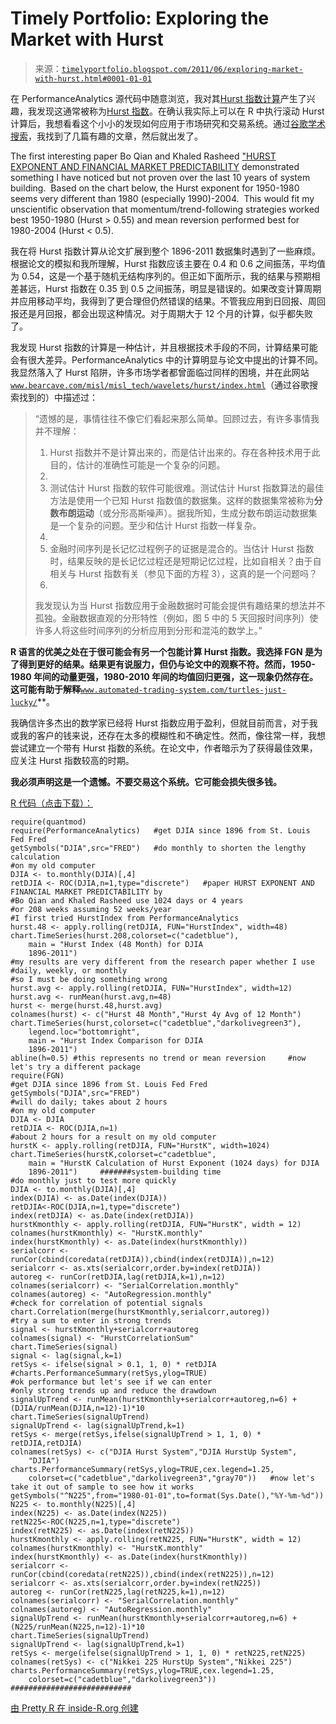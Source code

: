 <!--yml

category: 未分类

date: 2024-05-18 15:14:14

-->

# Timely Portfolio: Exploring the Market with Hurst

> 来源：[`timelyportfolio.blogspot.com/2011/06/exploring-market-with-hurst.html#0001-01-01`](http://timelyportfolio.blogspot.com/2011/06/exploring-market-with-hurst.html#0001-01-01)

在 PerformanceAnalytics 源代码中随意浏览，我对其[Hurst 指数计算](https://r-forge.r-project.org/scm/viewvc.php/pkg/PerformanceAnalytics/R/HurstIndex.R?view=markup&root=returnanalytics)产生了兴趣，我发现这通常被称为[Hurst 指数](http://en.wikipedia.org/wiki/Hurst_exponent)。在确认我实际上可以在 R 中执行滚动 Hurst 计算后，我想看看这个小小的发现如何应用于市场研究和交易系统。通过[谷歌学术搜索](http://scholar.google.com/scholar?hl=en&q=hurst+exponent&as_sdt=1%2C1&as_ylo=&as_vis=0)，我找到了几篇有趣的文章，然后就出发了。

The first interesting paper Bo Qian and Khaled Rasheed ["HURST EXPONENT AND FINANCIAL MARKET PREDICTABILITY](http://citeseerx.ist.psu.edu/viewdoc/download?doi=10.1.1.137.207&rep=rep1&type=pdf) demonstrated something I have noticed but not proven over the last 10 years of system building.  Based on the chart below, the Hurst exponent for 1950-1980 seems very different than 1980 (especially 1990)-2004.  This would fit my unscientific observation that momentum/trend-following strategies worked best 1950-1980 (Hurst > 0.55) and mean reversion performed best for 1980-2004 (Hurst < 0.5).

我在将 Hurst 指数计算从论文扩展到整个 1896-2011 数据集时遇到了一些麻烦。根据论文的模拟和我所理解，Hurst 指数应该主要在 0.4 和 0.6 之间振荡，平均值为 0.54，这是一个基于随机无结构序列的。但正如下面所示，我的结果与预期相差甚远，Hurst 指数在 0.35 到 0.5 之间振荡，明显是错误的。如果改变计算周期并应用移动平均，我得到了更合理但仍然错误的结果。不管我应用到日回报、周回报还是月回报，都会出现这种情况。对于周期大于 12 个月的计算，似乎都失败了。

我发现 Hurst 指数的计算是一种估计，并且根据技术手段的不同，计算结果可能会有很大差异。PerformanceAnalytics 中的计算明显与论文中提出的计算不同。我显然落入了 Hurst 陷阱，许多市场学者都曾面临过同样的困境，并在此网站[`www.bearcave.com/misl/misl_tech/wavelets/hurst/index.html`](http://www.bearcave.com/misl/misl_tech/wavelets/hurst/index.html "http://www.bearcave.com/misl/misl_tech/wavelets/hurst/index.html")（通过谷歌搜索找到的）中描述过：

> “遗憾的是，事情往往不像它们看起来那么简单。回顾过去，有许多事情我并不理解：
> 
> 1.  Hurst 指数并不是计算出来的，而是估计出来的。存在各种技术用于此目的，估计的准确性可能是一个复杂的问题。
> 1.  
> 1.  测试估计 Hurst 指数的软件可能很难。测试估计 Hurst 指数算法的最佳方法是使用一个已知 Hurst 指数值的数据集。这样的数据集常被称为**分数布朗运动**（或分形高斯噪声）。据我所知，生成分数布朗运动数据集是一个复杂的问题。至少和估计 Hurst 指数一样复杂。
> 1.  
> 1.  金融时间序列是长记忆过程例子的证据是混合的。当估计 Hurst 指数时，结果反映的是长记忆过程还是短期记忆过程，比如自相关？由于自相关与 Hurst 指数有关（参见下面的方程 3），这真的是一个问题吗？
> 1.  
> 我发现认为当 Hurst 指数应用于金融数据时可能会提供有趣结果的想法并不孤独。金融数据直观的分形特性（例如，图 5 中的 5 天回报时间序列）使许多人将这些时间序列的分析应用到分形和混沌的数学上。”

**R 语言的优美之处在于很可能会有另一个包能计算 Hurst 指数。我选择 FGN 是为了得到更好的结果。结果更有说服力，但仍与论文中的观察不符。然而，1950-1980 年间的动量更强，1980-2010 年间的均值回归更强，这一现象仍然存在。这可能有助于解释**[`www.automated-trading-system.com/turtles-just-lucky/`](http://www.automated-trading-system.com/turtles-just-lucky/)**。

我确信许多杰出的数学家已经将 Hurst 指数应用于盈利，但就目前而言，对于我或我的客户的钱来说，还存在太多的模糊性和不确定性。然而，像往常一样，我想尝试建立一个带有 Hurst 指数的系统。在论文中，作者暗示为了获得最佳效果，应关注 Hurst 指数较高的时期。

**我必须声明这是一个遗憾。不要交易这个系统。它可能会损失很多钱。**

[R 代码（点击下载）：](https://docs.google.com/leaf?id=0B2qp2r96khJPNDE2NDhlNGQtNWY5NS00YTQ4LWFjODEtNDc2YWU3NmYxYWY1&hl=en_US)

```
require(quantmod)
require(PerformanceAnalytics)   #get DJIA since 1896 from St. Louis Fed Fred
getSymbols("DJIA",src="FRED")   #do monthly to shorten the lengthy calculation
#on my old computer
DJIA <- to.monthly(DJIA)[,4]
retDJIA <- ROC(DJIA,n=1,type="discrete")   #paper HURST EXPONENT AND FINANCIAL MARKET PREDICTABILITY by
#Bo Qian and Khaled Rasheed use 1024 days or 4 years
#or 208 weeks assuming 52 weeks/year
#I first tried HurstIndex from PerformanceAnalytics
hurst.48 <- apply.rolling(retDJIA, FUN="HurstIndex", width=48)
chart.TimeSeries(hurst.208,colorset=c("cadetblue"),
	main = "Hurst Index (48 Month) for DJIA
	1896-2011")
#my results are very different from the research paper whether I use
#daily, weekly, or monthly
#so I must be doing something wrong
hurst.avg <- apply.rolling(retDJIA, FUN="HurstIndex", width=12)
hurst.avg <- runMean(hurst.avg,n=48)
hurst <- merge(hurst.48,hurst.avg)
colnames(hurst) <- c("Hurst 48 Month","Hurst 4y Avg of 12 Month")
chart.TimeSeries(hurst,colorset=c("cadetblue","darkolivegreen3"),
	legend.loc="bottomright",
	main = "Hurst Index Comparison for DJIA
	1896-2011")
abline(h=0.5) #this represents no trend or mean reversion     #now let's try a different package
require(FGN)
#get DJIA since 1896 from St. Louis Fed Fred
getSymbols("DJIA",src="FRED")
#will do daily; takes about 2 hours
#on my old computer
DJIA <- DJIA
retDJIA <- ROC(DJIA,n=1)
#about 2 hours for a result on my old computer
hurstK <- apply.rolling(retDJIA, FUN="HurstK", width=1024)
chart.TimeSeries(hurstK,colorset=c"cadetblue",
	main = "HurstK Calculation of Hurst Exponent (1024 days) for DJIA
	1896-2011")     #######system-building time
#do monthly just to test more quickly
DJIA <- to.monthly(DJIA)[,4]
index(DJIA) <- as.Date(index(DJIA))
retDJIA<-ROC(DJIA,n=1,type="discrete")
index(retDJIA) <- as.Date(index(retDJIA))
hurstKmonthly <- apply.rolling(retDJIA, FUN="HurstK", width = 12)
colnames(hurstKmonthly) <- "HurstK.monthly"
index(hurstKmonthly) <- as.Date(index(hurstKmonthly))
serialcorr <- runCor(cbind(coredata(retDJIA)),cbind(index(retDJIA)),n=12)
serialcorr <- as.xts(serialcorr,order.by=index(retDJIA))
autoreg <- runCor(retDJIA,lag(retDJIA,k=1),n=12)
colnames(serialcorr) <- "SerialCorrelation.monthly"
colnames(autoreg) <- "AutoRegression.monthly"
#check for correlation of potential signals
chart.Correlation(merge(hurstKmonthly,serialcorr,autoreg))
#try a sum to enter in strong trends
signal <- hurstKmonthly+serialcorr+autoreg
colnames(signal) <- "HurstCorrelationSum"
chart.TimeSeries(signal)
signal <- lag(signal,k=1)
retSys <- ifelse(signal > 0.1, 1, 0) * retDJIA
#charts.PerformanceSummary(retSys,ylog=TRUE)
#ok performance but let's see if we can enter
#only strong trends up and reduce the drawdown
signalUpTrend <- runMean(hurstKmonthly+serialcorr+autoreg,n=6) + (DJIA/runMean(DJIA,n=12)-1)*10
chart.TimeSeries(signalUpTrend)
signalUpTrend <- lag(signalUpTrend,k=1)
retSys <- merge(retSys,ifelse(signalUpTrend > 1, 1, 0) * retDJIA,retDJIA)
colnames(retSys) <- c("DJIA Hurst System","DJIA HurstUp System",
	"DJIA")
charts.PerformanceSummary(retSys,ylog=TRUE,cex.legend=1.25,
	colorset=c("cadetblue","darkolivegreen3","gray70"))   #now let's take it out of sample to see how it works
getSymbols("^N225",from="1980-01-01",to=format(Sys.Date(),"%Y-%m-%d"))
N225 <- to.monthly(N225)[,4]
index(N225) <- as.Date(index(N225))
retN225<-ROC(N225,n=1,type="discrete")
index(retN225) <- as.Date(index(retN225))
hurstKmonthly <- apply.rolling(retN225, FUN="HurstK", width = 12)
colnames(hurstKmonthly) <- "HurstK.monthly"
index(hurstKmonthly) <- as.Date(index(hurstKmonthly))
serialcorr <- runCor(cbind(coredata(retN225)),cbind(index(retN225)),n=12)
serialcorr <- as.xts(serialcorr,order.by=index(retN225))
autoreg <- runCor(retN225,lag(retN225,k=1),n=12)
colnames(serialcorr) <- "SerialCorrelation.monthly"
colnames(autoreg) <- "AutoRegression.monthly"
signalUpTrend <- runMean(hurstKmonthly+serialcorr+autoreg,n=6) + (N225/runMean(N225,n=12)-1)*10
chart.TimeSeries(signalUpTrend)
signalUpTrend <- lag(signalUpTrend,k=1)
retSys <- merge(ifelse(signalUpTrend > 1, 1, 0) * retN225,retN225)
colnames(retSys) <- c("Nikkei 225 HurstUp System","Nikkei 225")
charts.PerformanceSummary(retSys,ylog=TRUE,cex.legend=1.25,
	colorset=c("cadetblue","darkolivegreen3"))
###########################
```

[由 Pretty R 在 inside-R.org 创建](http://www.inside-r.org/pretty-r "由 Pretty R 在 inside-R.org 创建")
